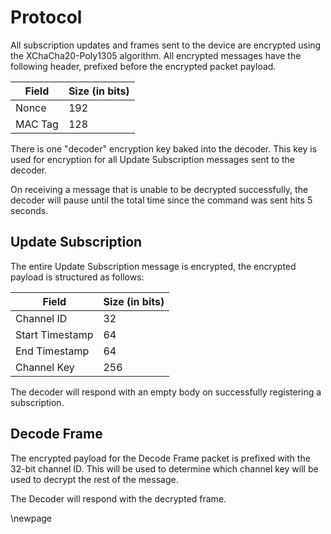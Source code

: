 # Protocol

All subscription updates and frames sent to the device are encrypted using the 
XChaCha20-Poly1305 algorithm. All encrypted messages have the following header, 
prefixed before the encrypted packet payload.

| Field           | Size (in bits) |
| --------------- | -------------- |
| Nonce           | 192            |
| MAC Tag         | 128            |

There is one "decoder" encryption key baked into the decoder. This key is used 
for encryption for all Update Subscription messages sent to the decoder.

On receiving a message that is unable to be decrypted successfully, the decoder
will pause until the total time since the command was sent hits 5 seconds.

## Update Subscription

The entire Update Subscription message is encrypted, the encrypted
payload is structured as follows:

| Field           | Size (in bits) |
| --------------- | -------------- |
| Channel ID      | 32             |
| Start Timestamp | 64             |
| End Timestamp   | 64             |
| Channel Key     | 256            |

The decoder will respond with an empty body on successfully registering a
subscription.


## Decode Frame

The encrypted payload for the Decode Frame packet is prefixed with the 32-bit
channel ID. This will be used to determine which channel key will be used to 
decrypt the rest of the message.

The Decoder will respond with the decrypted frame.

\newpage
